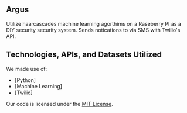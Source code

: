 ## Argus

Utilize haarcascades machine learning agorthims on a Raseberry PI as a DIY security security system.  Sends notications to via SMS with Twilio's API.

## Technologies, APIs, and Datasets Utilized

We made use of:
- [Python]
- [Machine Learning]
- [Twilio]

Our code is licensed under the [MIT License](LICENSE.md).
